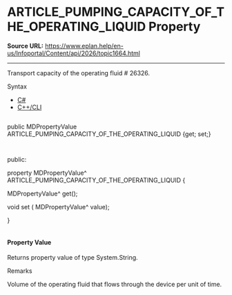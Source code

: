# ARTICLE_PUMPING_CAPACITY_OF_THE_OPERATING_LIQUID Property

**Source URL:** https://www.eplan.help/en-us/Infoportal/Content/api/2026/topic1664.html

---

Transport capacity of the operating fluid # 26326.

Syntax

- [C#](#i-syntax-CS)
- [C++/CLI](#i-syntax-CPP2005)

```
```
public MDPropertyValue ARTICLE_PUMPING_CAPACITY_OF_THE_OPERATING_LIQUID {get; set;}
```
```

```
```
public:

property MDPropertyValue^ ARTICLE_PUMPING_CAPACITY_OF_THE_OPERATING_LIQUID {

   MDPropertyValue^ get();

   void set (    MDPropertyValue^ value);

}
```
```

#### Property Value

Returns property value of type System.String.

Remarks

Volume of the operating fluid that flows through the device per unit of time.
